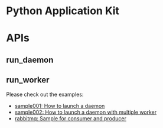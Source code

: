 # Python Application Kit

# APIs
## run_daemon
## run_worker


Please check out the examples:
* [sample001: How to launch a daemon](examples/sample001)
* [sample002: How to launch a daemon with multiple worker](examples/sample001)
* [rabbitmq:  Sample for consumer and producer](examples/rabbitmq)
